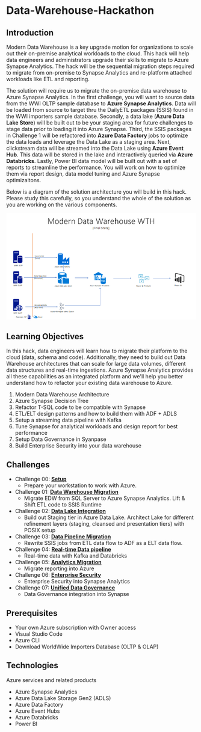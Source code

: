 # Data-Warehouse-Hackathon

## Introduction

Modern Data Warehouse is a key upgrade motion for organizations to scale out their on-premise analytical workloads to the cloud.  This hack will help data engineers and administrators upgrade their skills to migrate to Azure Synapse Analytics. The hack will be the sequential migration steps required to migrate from on-premise to Synapse Analytics and re-platform attached workloads like ETL and reporting.

The solution will require us to migrate the on-premise data warehouse to Azure Synapse Analytics.  In the first challenge, you will want to source data from the WWI OLTP sample database to **Azure Synapse Analytics**.  Data will be loaded from source to target thru the DailyETL packages (SSIS) found in the WWI importers sample database.  Secondly, a data lake  (**Azure Data Lake Store**) will be built out to be your staging area for future challenges to stage data prior to loading it into Azure Synapse. Third, the SSIS packages in Challenge 1 will be refactored into **Azure Data Factory** jobs to optimize the data loads and leverage the Data Lake as a staging area.  Next, clickstream data will be streamed into the Data Lake using **Azure Event Hub**.  This data will be stored in the lake and interactively queried via **Azure Databricks**.  Lastly, Power BI data model will be built out with a set of reports to streamline the performance.  You will work on how to optimize them via report design, data model tuning and Azure Synapse optimizaitons.

Below is a diagram of the solution architecture you will build in this hack. Please study this carefully, so you understand the whole of the solution as you are working on the various components.

![The Solution diagram is described in the text following this diagram.](./images/solution_arch.png)


## Learning Objectives

In this hack, data engineers will learn how to migrate their platform to the cloud (data, schema and code).  Additionally, they need to build out Data Warehouse architectures that can scale for large data volumes, different data structures and real-time ingestions.  Azure Synapse Analytics provides all these capabilities as an integrated platform and we'll help you better understand how to refactor your existing data warehouse to Azure.  
1. Modern Data Warehouse Architecture
1. Azure Synapse Decision Tree
1. Refactor T-SQL code to be compatible with Synapse
1. ETL/ELT design patterns and how to build them with ADF + ADLS
1. Setup a streaming data pipeline with Kafka
1. Tune Synapse for analytical workloads and design report for best performance
1. Setup Data Governance in Syanpase
1. Build Enterprise Security into your data warehouse

## Challenges

- Challenge 00: **[Setup](Student/Challenge-00.md)**
	 - Prepare your workstation to work with Azure.
- Challenge 01: **[Data Warehouse Migration](Student/Challenge-01.md)**
	 - Migrate EDW from SQL Server to Azure Synapse Analytics.  Lift & Shift ETL code to SSIS Runtime
- Challenge 02: **[Data Lake Integration](Student/Challenge-02.md)**
	 - Build out Staging tier in Azure Data Lake.  Architect Lake for different refinement layers (staging, cleansed and presentation tiers) with POSIX setup
- Challenge 03: **[Data Pipeline Migration](Student/Challenge-03.md)**
	 - Rewrite SSIS jobs from ETL data flow  to ADF as a ELT data flow.
- Challenge 04: **[Real-time Data pipeline](Student/Challenge-04.md)**
	 - Real-time data with Kafka and Databricks
- Challenge 05: **[Analytics Migration](Student/Challenge-05.md)**
	 - Migrate reporting into Azure
- Challenge 06: **[Enterprise Security](Student/Challenge-06.md)**
	 - Enterprise Security into Synapse Analytics
- Challenge 07: **[Unified Data Governance](Student/Challenge-07.md)**
	 - Data Governance integration into Synapse

## Prerequisites

- Your own Azure subscription with Owner access
- Visual Studio Code
- Azure CLI
- Download WorldWide Importers Database (OLTP & OLAP)

## Technologies

Azure services and related products
* Azure Synapse Analytics
* Azure Data Lake Storage Gen2 (ADLS)
* Azure Data Factory
* Azure Event Hubs
* Azure Databricks
* Power BI
